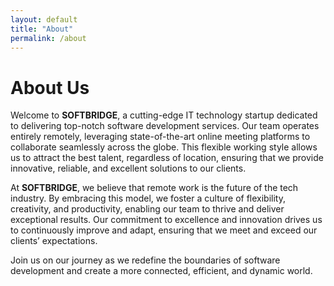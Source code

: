 ```yaml
---
layout: default
title: "About"
permalink: /about
---
```

# About Us 

Welcome to **SOFTBRIDGE**, a cutting-edge IT technology startup dedicated to delivering top-notch software development services. Our team operates entirely remotely, leveraging state-of-the-art online meeting platforms to collaborate seamlessly across the globe. This flexible working style allows us to attract the best talent, regardless of location, ensuring that we provide innovative, reliable, and excellent solutions to our clients.  

At **SOFTBRIDGE**, we believe that remote work is the future of the tech industry. By embracing this model, we foster a culture of flexibility, creativity, and productivity, enabling our team to thrive and deliver exceptional results. Our commitment to excellence and innovation drives us to continuously improve and adapt, ensuring that we meet and exceed our clients’ expectations.  

Join us on our journey as we redefine the boundaries of software development and create a more connected, efficient, and dynamic world.
